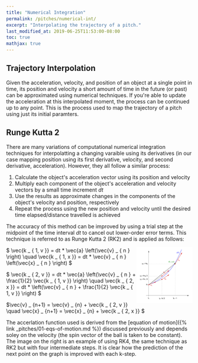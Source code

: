 ```yaml
---
title: "Numerical Integration"
permalink: /pitches/numerical-int/
excerpt: "Interpolating the trajectory of a pitch."
last_modified_at: 2019-06-25T11:53:00-08:00
toc: true
mathjax: true
---
```

## Trajectory Interpolation
Given the acceleration, velocity, and position of an object at a single point in time, its position and velocity a short amount of time in the future (or past) can be approximated using numerical techniques. If you're able to update the acceleration at this interpolated moment, the process can be continued up to any point. This is the process used to map the trajectory of a pitch using just its initial paramters.


## Runge Kutta 2
There are many variations of computational numerical integration techniques for interpolatting a changing varaible using its derivatives (in our case mapping position using its first derivative, velocity, and second derivative, acceleration). However, they all follow a similar process:
1. Calculate the object's acceleration vector using its position and velocity
2. Multiply each component of the object's acceleration and velocity vectors by a small time increment  $dt$
3. Use the results as approximate changes in the components of the object's velocity and position, respectively
4. Repeat the process using the new position and velocity until the desired time elapsed/distance travelled is achieved

The accuracy of this method can be improved by using a trial step at the midpoint of the time interval  $dt$ to cancel out lower-order error terms. This technique is referred to as Runge Kutta 2 (RK2) and is applied as follows:

<img align="right"
     width="30%"
     height="30%"
     src="/assets/pitches/Runge-Kutta_4.png">
$ \vec{k _ { 1, v }} = dt * \vec{a} \left(\vec{v} _ { n } \right) \quad \vec{k _ { 1, x }} = dt * \vec{v} _ { n } \left(\vec{x} _ { n } \right) $

$ \vec{k _ { 2, v }} = dt * \vec{a} \left(\vec{v} _ { n } + \frac{1}{2} \vec{k _ { 1, v }} \right) \quad \vec{k _ { 2, x }} = dt * \left(\vec{v} _ { n } + \frac{1}{2} \vec{k _ { 1, v }} \right) $


$\vec{v} _ {n+1} = \vec{v} _ {n} + \vec{k _ { 2, v }}  \quad \vec{x} _ {n+1} = \vec{x} _ {n} + \vec{k _ { 2, x }} $

The accerlation function used is derived from the [equation of motion]({% link _pitches/01-eqs-of-motion.md %}) discussed previously and depends soley on the velocity (the spin vector of the ball is taken to be constant). The image on the right is an example of using RK4, the same technique as RK2 but with four intermediate steps. It is clear how the prediction of the next point on the graph is improved with each k-step.


